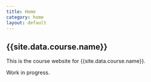 ```yaml
---
title: Home
category: home
layout: default
---
```


## {{site.data.course.name}}

This is the course website for {{site.data.course.name}}.

Work in progress.
